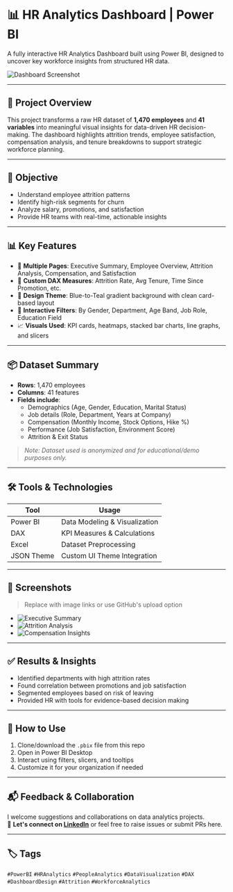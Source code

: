 # 📊 HR Analytics Dashboard | Power BI

A fully interactive HR Analytics Dashboard built using Power BI, designed to uncover key workforce insights from structured HR data.

![Dashboard Screenshot](link-to-your-dashboard-image.png)

---

## 📁 Project Overview

This project transforms a raw HR dataset of **1,470 employees** and **41 variables** into meaningful visual insights for data-driven HR decision-making. The dashboard highlights attrition trends, employee satisfaction, compensation analysis, and tenure breakdowns to support strategic workforce planning.

---

## 🎯 Objective

- Understand employee attrition patterns
- Identify high-risk segments for churn
- Analyze salary, promotions, and satisfaction
- Provide HR teams with real-time, actionable insights

---

## 📊 Key Features

- 📄 **Multiple Pages**: Executive Summary, Employee Overview, Attrition Analysis, Compensation, and Satisfaction
- 🧠 **Custom DAX Measures**: Attrition Rate, Avg Tenure, Time Since Promotion, etc.
- 🎨 **Design Theme**: Blue-to-Teal gradient background with clean card-based layout
- 🔁 **Interactive Filters**: By Gender, Department, Age Band, Job Role, Education Field
- 📈 **Visuals Used**: KPI cards, heatmaps, stacked bar charts, line graphs, and slicers

---

## 📦 Dataset Summary

- **Rows**: 1,470 employees  
- **Columns**: 41 features  
- **Fields include**:
  - Demographics (Age, Gender, Education, Marital Status)
  - Job details (Role, Department, Years at Company)
  - Compensation (Monthly Income, Stock Options, Hike %)
  - Performance (Job Satisfaction, Environment Score)
  - Attrition & Exit Status

> *Note: Dataset used is anonymized and for educational/demo purposes only.*

---

## 🛠 Tools & Technologies

| Tool       | Usage                        |
|------------|------------------------------|
| Power BI   | Data Modeling & Visualization |
| DAX        | KPI Measures & Calculations  |
| Excel      | Dataset Preprocessing        |
| JSON Theme | Custom UI Theme Integration  |

---

## 📸 Screenshots

> Replace with image links or use GitHub's upload option

- ![Executive Summary](link)
- ![Attrition Analysis](link)
- ![Compensation Insights](link)

---

## ✅ Results & Insights

- Identified departments with high attrition rates
- Found correlation between promotions and job satisfaction
- Segmented employees based on risk of leaving
- Provided HR with tools for evidence-based decision making

---

## 🚀 How to Use

1. Clone/download the `.pbix` file from this repo  
2. Open in Power BI Desktop  
3. Interact using filters, slicers, and tooltips  
4. Customize it for your organization if needed

---

## 📬 Feedback & Collaboration

I welcome suggestions and collaborations on data analytics projects.  
📩 **Let's connect on [LinkedIn](www.linkedin.com/in/shrivardhan-bangale-081421321)** or feel free to raise issues or submit PRs here.

---

## 🏷️ Tags

`#PowerBI` `#HRAnalytics` `#PeopleAnalytics` `#DataVisualization` `#DAX` `#DashboardDesign` `#Attrition` `#WorkforceAnalytics`

